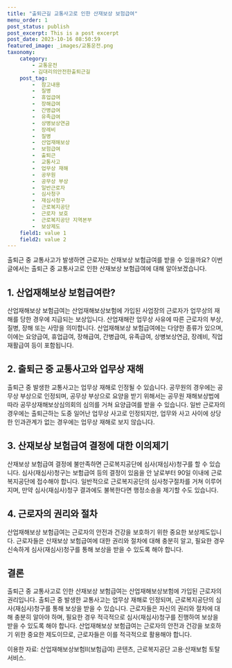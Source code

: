 ```yaml
---
title: "출퇴근길 교통사고로 인한 산재보상 보험급여"
menu_order: 1
post_status: publish
post_excerpt: This is a post excerpt
post_date: 2023-10-16 08:50:59
featured_image: _images/교통운전.png
taxonomy:
    category:
        - 교통운전
        - 김대리의안전한출퇴근길
    post_tag:
        -  참고내용
        -  질병
        -  휴업급여
        -  장해급여
        -  간병급여
        -  유족급여
        -  상병보상연금
        -  장례비
        -  질병
        -  산업재해보상
        -  보험급여
        -  출퇴근
        -  교통사고
        -  업무상 재해
        -  공무원
        -  공무상 부상
        -  일반근로자
        -  심사청구
        -  재심사청구
        -  근로복지공단
        -  근로자 보호
        -  근로복지공단 지역본부
        -  보상제도
    field1: value 1
    field2: value 2
---
```



출퇴근 중 교통사고가 발생하면 근로자는 산재보상 보험급여를 받을 수 있을까요? 이번 글에서는 출퇴근 중 교통사고로 인한 산재보상 보험급여에 대해 알아보겠습니다.

## 1. 산업재해보상 보험급여란?

산업재해보상 보험급여는 산업재해보상보험에 가입된 사업장의 근로자가 업무상의 재해를 당한 경우에 지급되는 보상입니다. 산업재해란 업무상 사유에 따른 근로자의 부상, 질병, 장해 또는 사망을 의미합니다. 산업재해보상 보험급여에는 다양한 종류가 있으며, 이에는 요양급여, 휴업급여, 장해급여, 간병급여, 유족급여, 상병보상연금, 장례비, 직업재활급여 등이 포함됩니다.

## 2. 출퇴근 중 교통사고와 업무상 재해

출퇴근 중 발생한 교통사고는 업무상 재해로 인정될 수 있습니다. 공무원의 경우에는 공무상 부상으로 인정되며, 공무상 부상으로 요양을 받기 위해서는 공무원 재해보상법에 따라 공무상재해보상심의회의 심의를 거쳐 요양급여를 받을 수 있습니다. 일반 근로자의 경우에는 출퇴근하는 도중 일어난 업무상 사고로 인정되지만, 업무와 사고 사이에 상당한 인과관계가 없는 경우에는 업무상 재해로 보지 않습니다.

## 3. 산재보상 보험급여 결정에 대한 이의제기

산재보상 보험급여 결정에 불만족하면 근로복지공단에 심사(재심사)청구를 할 수 있습니다. 심사(재심사)청구는 보험급여 등의 결정이 있음을 안 날로부터 90일 이내에 근로복지공단에 접수해야 합니다. 일반적으로 근로복지공단의 심사청구절차를 거쳐 이루어지며, 만약 심사(재심사)청구 결과에도 불복한다면 행정소송을 제기할 수도 있습니다.

## 4. 근로자의 권리와 절차

산업재해보상 보험급여는 근로자의 안전과 건강을 보호하기 위한 중요한 보상제도입니다. 근로자들은 산재보상 보험급여에 대한 권리와 절차에 대해 충분히 알고, 필요한 경우 신속하게 심사(재심사)청구를 통해 보상을 받을 수 있도록 해야 합니다.

## 결론

출퇴근 중 교통사고로 인한 산재보상 보험급여는 산업재해보상보험에 가입된 근로자의 권리입니다. 출퇴근 중 발생한 교통사고는 업무상 재해로 인정되며, 근로복지공단의 심사(재심사)청구를 통해 보상을 받을 수 있습니다. 근로자들은 자신의 권리와 절차에 대해 충분히 알아야 하며, 필요한 경우 적극적으로 심사(재심사)청구를 진행하여 보상을 받을 수 있도록 해야 합니다. 산업재해보상 보험급여는 근로자의 안전과 건강을 보호하기 위한 중요한 제도이므로, 근로자들은 이를 적극적으로 활용해야 합니다.

이용한 자료: 산업재해보상보험Ⅱ(보험급여) 콘텐츠, 근로복지공단 고용·산재보험 토탈서비스.

